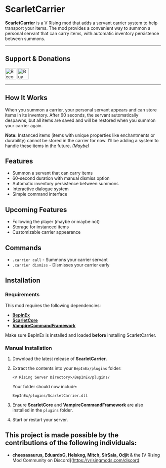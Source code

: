 # ScarletCarrier

**ScarletCarrier** is a V Rising mod that adds a servant carrier system to help transport your items. The mod provides a convenient way to summon a personal servant that can carry items, with automatic inventory persistence between summons.

---

## Support & Donations

<a href="https://www.patreon.com/bePatron?u=30093731" data-patreon-widget-type="become-patron-button"><img height='36' style='border:0px;height:36px;' src='https://i.imgur.com/o12xEqi.png' alt='Become a Patron' /></a>  <a href='https://ko-fi.com/F2F21EWEM7' target='_blank'><img height='36' style='border:0px;height:36px;' src='https://storage.ko-fi.com/cdn/kofi6.png?v=6' alt='Buy Me a Coffee at ko-fi.com' /></a>

---

## How It Works

When you summon a carrier, your personal servant appears and can store items in its inventory. After 60 seconds, the servant automatically despawns, but all items are saved and will be restored when you summon your carrier again.

**Note:** Instanced items (items with unique properties like enchantments or durability) cannot be stored in the carrier for now. I'll be adding a system to handle these items in the future. *(Maybe)*

## Features

* Summon a servant that can carry items
* 60-second duration with manual dismiss option  
* Automatic inventory persistence between summons
* Interactive dialogue system
* Simple command interface

## Upcoming Features

* Following the player (maybe or maybe not)
* Storage for instanced items
* Customizable carrier appearance

## Commands

* `.carrier call` - Summons your carrier servant
* `.carrier dismiss` - Dismisses your carrier early

## Installation

### Requirements

This mod requires the following dependencies:

* **[BepInEx](https://wiki.vrisingmods.com/user/bepinex_install.html)**
* **[ScarletCore](https://thunderstore.io/c/v-rising/p/ScarletMods/ScarletCore/)**
* **[VampireCommandFramework](https://thunderstore.io/c/v-rising/p/deca/VampireCommandFramework/)**

Make sure BepInEx is installed and loaded **before** installing ScarletCarrier.

### Manual Installation

1. Download the latest release of **ScarletCarrier**.

2. Extract the contents into your `BepInEx/plugins` folder:

   `<V Rising Server Directory>/BepInEx/plugins/`

   Your folder should now include:

   `BepInEx/plugins/ScarletCarrier.dll`

3. Ensure **ScarletCore** and **VampireCommandFramework** are also installed in the `plugins` folder.
4. Start or restart your server.

## This project is made possible by the contributions of the following individuals:

- **cheesasaurus, EduardoG, Helskog, Mitch, SirSaia, Odjit** & the [V Rising Mod Community on Discord](https://vrisingmods.com/discord
